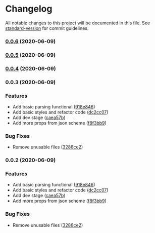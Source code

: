 # Changelog

All notable changes to this project will be documented in this file. See [standard-version](https://github.com/conventional-changelog/standard-version) for commit guidelines.

### [0.0.6](https://github.com/uStudioCompany/u-json-docs/compare/v0.0.5...v0.0.6) (2020-06-09)

### [0.0.5](https://github.com/uStudioCompany/u-json-docs/compare/v0.0.4...v0.0.5) (2020-06-09)

### [0.0.4](https://github.com/uStudioCompany/u-json-docs/compare/v0.0.3...v0.0.4) (2020-06-09)

### 0.0.3 (2020-06-09)


### Features

* Add basic parsing functional ([918e846](https://github.com/uStudioCompany/u-json-docs/commit/918e8464f806b55802319ca1dbbc13d1d3939455))
* Add basic styles and refactor code ([dc2cc07](https://github.com/uStudioCompany/u-json-docs/commit/dc2cc07bcf17c8e69f26b670c30eeaafdcddb70a))
* Add dev stage ([caea57b](https://github.com/uStudioCompany/u-json-docs/commit/caea57b139169ed9b4d8a0e06919c68912f11a2a))
* Add more props from json scheme ([f8f3bb9](https://github.com/uStudioCompany/u-json-docs/commit/f8f3bb9da975f6bda21c505f387d246d3f48532c))


### Bug Fixes

* Remove unusable files ([3288ce2](https://github.com/uStudioCompany/u-json-docs/commit/3288ce21261553402199a77ee3d287c871e31c8d))

### 0.0.2 (2020-06-09)


### Features

* Add basic parsing functional ([918e846](https://github.com/uStudioCompany/u-json-docs/commit/918e8464f806b55802319ca1dbbc13d1d3939455))
* Add basic styles and refactor code ([dc2cc07](https://github.com/uStudioCompany/u-json-docs/commit/dc2cc07bcf17c8e69f26b670c30eeaafdcddb70a))
* Add dev stage ([caea57b](https://github.com/uStudioCompany/u-json-docs/commit/caea57b139169ed9b4d8a0e06919c68912f11a2a))
* Add more props from json scheme ([f8f3bb9](https://github.com/uStudioCompany/u-json-docs/commit/f8f3bb9da975f6bda21c505f387d246d3f48532c))


### Bug Fixes

* Remove unusable files ([3288ce2](https://github.com/uStudioCompany/u-json-docs/commit/3288ce21261553402199a77ee3d287c871e31c8d))
